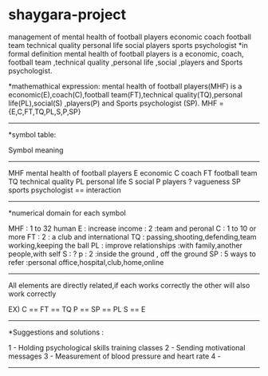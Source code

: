 # shaygara-project
management of mental health of football players
economic
coach
football team
technical quality
personal life
social
players
sports psychologist
*in formal definition
mental health of football players is a economic, coach, football team ,technical quality ,personal life ,social ,players and Sports psychologist.

*mathemathical expression:
mental health of football players(MHF) is a economic(E),coach(C),football team(FT),technical quality(TQ),personal life(PL),social(S) ,players(P) and Sports psychologist (SP).
MHF = {E,C,FT,TQ,PL,S,P,SP}

********************************************************************************************************
*symbol table:

Symbol              meaning
------              -------
MHF                 mental health of football players
E                   economic
C                   coach
FT                  football team
TQ                  technical quality
PL                  personal life
S                   social
P                   players
?                   vagueness
SP                  sports psychologist
==                  interaction

***********************************************************************************************************
*numerical domain for each symbol

MHF : 1 to 32 human
E : increase income : 2 :team and peronal
C : 1 to 10 or more 
FT : 2 : a club and international
TQ : passing,shooting,defending,team working,keeping the ball
PL : improve relationships :with family,another people,with self
S : ?
p : 2 :inside the ground , off the ground 
SP : 5  ways to refer :personal office,hospital,club,home,online

************************************************************************************************************
All elements are directly related,if each works correctly the other will also work correctly

EX) C == FT == TQ
    P == SP == PL
    S == E
    
************************************************************************************************************    

*Suggestions and solutions :

1 - Holding psychological skills training classes
2 - Sending motivational messages
3 - Measurement of blood pressure and heart rate
4 - 

************************************************************************************************************





















